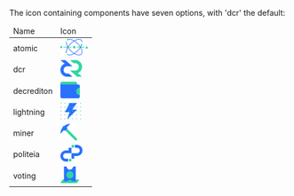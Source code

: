 The icon containing components have seven options, with 'dcr' the default:

<table>
  <thead>
    <tr>
      <td>Name</td>
      <td>Icon</td>
    </tr>
  </thead>
  <tbody>
    <tr>
      <td>atomic</td>
      <td><img src="/icon/atomic.svg" height="30"></td>
    </tr>
    <tr>
      <td>dcr</td>
      <td><img src="/icon/dcr.svg" height="30"></td>
    </tr>
    <tr>
      <td>decrediton</td>
      <td><img src="/icon/decrediton.svg" height="30"></td>
    </tr>
    <tr>
      <td>lightning</td>
      <td><img src="/icon/lightning.svg" height="30"></td>
    </tr>
    <tr>
      <td>miner</td>
      <td><img src="/icon/miner.svg" height="30"></td>
    </tr>
    <tr>
      <td>politeia</td>
      <td><img src="/icon/politeia.svg" height="30"></td>
    </tr>
    <tr>
      <td>voting</td>
      <td><img src="/icon/voting.svg" height="30"></td>
    </tr>
  </tbody>
</table>

